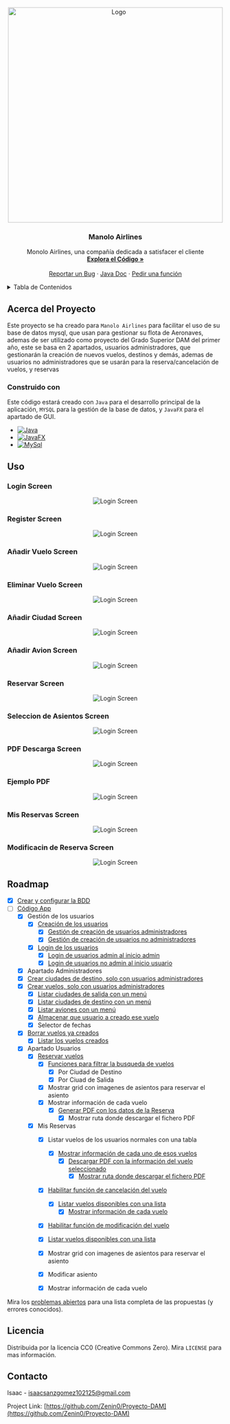 <a name="readme-top"></a>
<!-- PROJECT LOGO -->
<br />
<div align="center">
  <a href="https://github.com/Zenin0/Proyecto-DAM">
    <img src="images/logo.png" alt="Logo" width="500" height="500">
  </a>

  <h3 align="center">Manolo Airlines</h3>

  <p align="center">
    Monolo Airlines, una compañía dedicada a satisfacer el cliente
    <br />
    <a href="https://github.com/Zenin0/Proyecto-DAM/tree/main/App"><strong>Explora el Código »</strong></a>
    <br />
    <br />
    <a href="https://github.com/Zenin0/Proyecto-DAM/issues">Reportar un Bug</a>
    ·
    <a href="https://zenin0.github.io/Manolo-Airlines-JavaDoc.github.io/app/module-summary.html">Java Doc</a>
    ·
    <a href="https://github.com/Zenin0/Proyecto-DAM/issues">Pedir una función</a>
  </p>
</div>



<!-- Tabla de Contenidos -->
<details>
  <summary>Tabla de Contenidos</summary>
  <ol>
    <li>
      <a href="#acerca-del-proyecto">Acerca del Proyecto</a>
      <ul>
        <li><a href="#construido-con">Construido con</a></li>
      </ul>
    </li>
    <li><a href="#uso">Uso</a></li>
    <li><a href="#roadmap">Roadmap</a></li>
    <li><a href="#licencia">Licencia</a></li>
    <li><a href="#contacto">Contacto</a></li>
  </ol>
</details>



<!-- Acerca del Proyecto -->
## Acerca del Proyecto

Este proyecto se ha creado para `Manolo Airlines` para facilitar el uso de su base de datos mysql, que usan para gestionar su flota de Aeronaves, ademas de ser utilizado como proyecto del Grado Superior DAM del primer año, este se basa en 2 apartados, usuarios administradores, que gestionarán la creación de nuevos vuelos, destinos y demás, ademas de usuarios no administradores que se usarán para la reserva/cancelación de vuelos, y reservas



### Construido con

Este código estará creado con `Java` para el desarrollo principal de la aplicación, `MYSQL` para la gestión de la base de datos, y `JavaFX` para el apartado de GUI.

* [![Java](https://img.shields.io/badge/java-ED8B00?style=for-the-badge)](https://www.java.com)
* [![JavaFX](https://img.shields.io/badge/javafx-ED8B00?style=for-the-badge)](https://openjfx.io/)
* [![MySql](https://img.shields.io/badge/MYsql-3670A0?style=for-the-badge)](https://www.mysql.com/)


<!-- Ejemplos de uso -->
## Uso

### Login Screen

  <p align="center">
    <img src="./images/Login-Screen.png" alt="Login Screen">
  </p>

### Register Screen

  <p align="center">
    <img src="./images/Register-Screen.png" alt="Login Screen">
  </p>

### Añadir Vuelo Screen

  <p align="center">
    <img src="./images/AddVuelo.png" alt="Login Screen">
  </p>

### Eliminar Vuelo Screen

  <p align="center">
    <img src="./images/DelVuelo.png" alt="Login Screen">
  </p>

### Añadir Ciudad Screen

  <p align="center">
    <img src="./images/AddCiudad.png" alt="Login Screen">
  </p>

### Añadir Avion Screen

  <p align="center">
    <img src="./images/AddAvion.png" alt="Login Screen">
  </p>


### Reservar Screen

  <p align="center">
    <img src="./images/ReservarScreen.png" alt="Login Screen">
  </p>

### Seleccion de Asientos Screen

  <p align="center">
    <img src="./images/AsientoReservaSeleccion.png" alt="Login Screen">
  </p>

  ### PDF Descarga Screen

  <p align="center">
    <img src="./images/PDFDownloadScreeb.png" alt="Login Screen">
  </p>

### Ejemplo PDF

  <p align="center">
    <img src="./images/PDF-Example.png" alt="Login Screen">
  </p>

  ### Mis Reservas Screen

  <p align="center">
    <img src="./images/MisReservasScreen.png" alt="Login Screen">
  </p>

### Modificacin de Reserva Screen

  <p align="center">
    <img src="./images/ModificarReservaAsientoScreen.png" alt="Login Screen">
  </p>


<!-- ROADMAP -->
## Roadmap

- [X] [Crear y configurar la BDD](https://github.com/Zenin0/Proyecto-DAM/blob/main/App/bdd.sql)
- [ ] [Código App](https://github.com/Zenin0/Proyecto-DAM/tree/main/App/src/main/java/app)
  - [X] Gestión de los usuarios
    - [X] [Creación de los usuarios](https://github.com/Zenin0/Proyecto-DAM/blob/main/App/src/main/java/app/Gestioner.java)
      - [X] [Gestión de creación de usuarios administradores](https://github.com/Zenin0/Proyecto-DAM/blob/main/App/src/main/java/app/Gestioner.java)
      - [X] [Gestión de creación de usuarios no administradores](https://github.com/Zenin0/Proyecto-DAM/blob/main/App/src/main/java/app/Gestioner.java)
    - [X] [Login de los usuarios](https://github.com/Zenin0/Proyecto-DAM/blob/main/App/src/main/java/app/Gestioner.java)
      - [X] [Login de usuarios admin al inicio admin](https://github.com/Zenin0/Proyecto-DAM/blob/main/App/src/main/java/app/Gestioner.java)
      - [X] [Login de usuarios no admin al inicio usuario](https://github.com/Zenin0/Proyecto-DAM/blob/main/App/src/main/java/app/Gestioner.java)
  - [X]  Apartado Administradores 
    - [X] [Crear ciudades de destino, solo con usuarios administradores](https://github.com/Zenin0/Proyecto-DAM/blob/main/App/src/main/java/app/Gestioner.java)
    - [X] [Crear vuelos, solo con usuarios administradores](https://github.com/Zenin0/Proyecto-DAM/blob/main/App/src/main/java/app/Gestioner.java)
      - [X] [Listar ciudades de salida con un menú](https://github.com/Zenin0/Proyecto-DAM/blob/main/App/src/main/java/app/Getter.java)
      - [X] [Listar ciudades de destino con un menú](https://github.com/Zenin0/Proyecto-DAM/blob/main/App/src/main/java/app/Menus.java)
      - [X] [Listar aviones con un menú](https://github.com/Zenin0/Proyecto-DAM/blob/main/App/src/main/java/app/Getter.java)
      - [X] [Almacenar que usuario a creado ese vuelo](https://github.com/Zenin0/Proyecto-DAM/blob/main/App/src/main/java/app/GlobalData.java)
      - [X] Selector de fechas 
    - [X] [Borrar vuelos ya creados](https://github.com/Zenin0/Proyecto-DAM/blob/main/App/src/main/java/app/Gestioner.java)
      - [X] [Listar los vuelos creados](https://github.com/Zenin0/Proyecto-DAM/blob/main/App/src/main/java/app/Getter.java)
  - [X] Apartado Usuarios 
    - [X] [Reservar vuelos](https://github.com/Zenin0/Proyecto-DAM/blob/main/App/src/main/java/app/Gestioner.java)
      - [X] [Funciones para filtrar la busqueda de vuelos](https://github.com/Zenin0/Proyecto-DAM/blob/main/App/src/main/java/app/Getter.java)
        - [X] Por Ciudad de Destino
        - [X] Por Ciuad de Salida
      - [X] Mostrar grid con imagenes de asientos para reservar el asiento
      - [X] Mostrar información de cada vuelo
        - [X] [Generar PDF con los datos de la Reserva](https://github.com/Zenin0/Proyecto-DAM/blob/main/App/src/main/java/app/Gestioner.java)
          - [X] Mostrar ruta donde descargar el fichero PDF
    - [X] Mis Reservas
      - [X] Listar vuelos de los usuarios normales con una tabla
        - [X] [Mostrar información de cada uno de esos vuelos](https://github.com/Zenin0/Proyecto-DAM/blob/main/App/src/main/java/app/Getter.java)
          - [X] [Descargar PDF con la información del vuelo seleccionado](https://github.com/Zenin0/Proyecto-DAM/blob/main/App/src/main/java/app/Gestioner.java)
            - [X] [Mostrar ruta donde descargar el fichero PDF](https://github.com/Zenin0/Proyecto-DAM/blob/main/App/src/main/java/app/Gestioner.java)
      - [X] [Habilitar función de cancelación del vuelo](https://github.com/Zenin0/Proyecto-DAM/blob/main/App/src/main/java/app/Gestioner.java)
        - [X] [Listar vuelos disponibles con una lista](https://github.com/Zenin0/Proyecto-DAM/blob/main/App/src/main/java/app/Getter.java)
          - [X] [Mostrar información de cada vuelo](https://github.com/Zenin0/Proyecto-DAM/blob/main/App/src/main/java/app/Getter.java)
      - [X]  [Habilitar función de modificación del vuelo](https://github.com/Zenin0/Proyecto-DAM/blob/main/App/src/main/java/app/Gestioner.java)
      - [X] [Listar vuelos disponibles con una lista](https://github.com/Zenin0/Proyecto-DAM/blob/main/App/src/main/java/app/Getter.java)
      - [X] Mostrar grid con imagenes de asientos para reservar el asiento
      - [X] Modificar asiento
      - [X] Mostrar información de cada vuelo


Mira los  [problemas abiertos](https://github.com/Zenin0/Proyecto-DAM/issues) para una lista completa de las propuestas (y errores conocidos).




<!-- LICENCIA --> 
## Licencia

Distribuida por la licencia CC0 (Creative Commons Zero). Mira `LICENSE` para mas información.



<!-- CONTACTO -->
## Contacto

Isaac - isaacsanzgomez102125@gmail.com

Project Link: [https://github.com/Zenin0/Proyecto-DAM](https://github.com/Zenin0/Proyecto-DAM)
